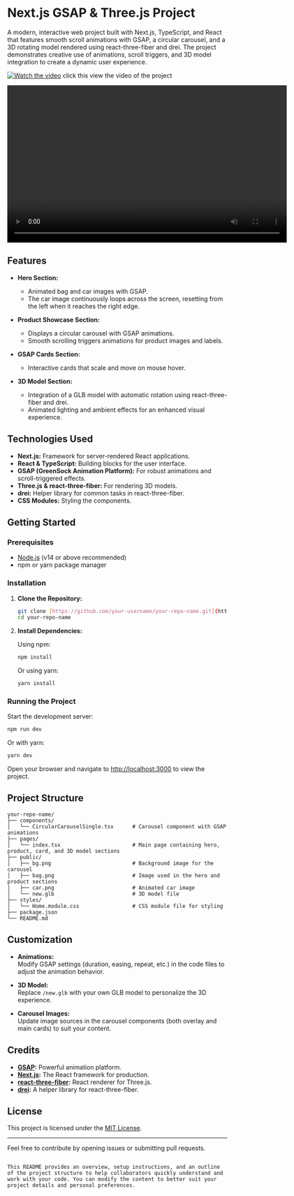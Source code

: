 

# Next.js GSAP & Three.js Project

A modern, interactive web project built with Next.js, TypeScript, and React that features smooth scroll animations with GSAP, a circular carousel, and a 3D rotating model rendered using react-three-fiber and drei. The project demonstrates creative use of animations, scroll triggers, and 3D model integration to create a dynamic user experience.


[![Watch the video](https://drive.google.com/thumbnail?id=1AgIwmkCO-WwceP9_EgI1wxoYIKH--0W-)](https://drive.google.com/file/d/1AgIwmkCO-WwceP9_EgI1wxoYIKH--0W-/view?usp=drive_link)
click this view the video of the project

<video width="640" height="360" controls>
  <source src="https://drive.google.com/uc?export=download&id=1AgIwmkCO-WwceP9_EgI1wxoYIKH--0W-" type="video/mp4">
  Your browser does not support the video tag.
</video>


## Features

- **Hero Section:**  
  - Animated bag and car images with GSAP.
  - The car image continuously loops across the screen, resetting from the left when it reaches the right edge.
  
- **Product Showcase Section:**  
  - Displays a circular carousel with GSAP animations.
  - Smooth scrolling triggers animations for product images and labels.
  
- **GSAP Cards Section:**  
  - Interactive cards that scale and move on mouse hover.
  
- **3D Model Section:**  
  - Integration of a GLB model with automatic rotation using react-three-fiber and drei.
  - Animated lighting and ambient effects for an enhanced visual experience.

## Technologies Used

- **Next.js:** Framework for server-rendered React applications.
- **React & TypeScript:** Building blocks for the user interface.
- **GSAP (GreenSock Animation Platform):** For robust animations and scroll-triggered effects.
- **Three.js & react-three-fiber:** For rendering 3D models.
- **drei:** Helper library for common tasks in react-three-fiber.
- **CSS Modules:** Styling the components.

## Getting Started

### Prerequisites

- [Node.js](https://nodejs.org/) (v14 or above recommended)
- npm or yarn package manager

### Installation

1. **Clone the Repository:**

   ```bash
   git clone [https://github.com/your-username/your-repo-name.git](https://github.com/vyshnave1997/gsap-machine.git)
   cd your-repo-name
   ```

2. **Install Dependencies:**

   Using npm:

   ```bash
   npm install
   ```

   Or using yarn:

   ```bash
   yarn install
   ```

### Running the Project

Start the development server:

```bash
npm run dev
```

Or with yarn:

```bash
yarn dev
```

Open your browser and navigate to [http://localhost:3000](http://localhost:3000) to view the project.

## Project Structure

```plaintext
your-repo-name/
├── components/
│   └── CircularCarouselSingle.tsx      # Carousel component with GSAP animations
├── pages/
│   └── index.tsx                       # Main page containing hero, product, card, and 3D model sections
├── public/
│   ├── bg.png                          # Background image for the carousel
│   ├── bag.png                         # Image used in the hero and product sections
│   ├── car.png                         # Animated car image
│   └── new.glb                         # 3D model file
├── styles/
│   └── Home.module.css                 # CSS module file for styling
├── package.json
└── README.md
```

## Customization

- **Animations:**  
  Modify GSAP settings (duration, easing, repeat, etc.) in the code files to adjust the animation behavior.
  
- **3D Model:**  
  Replace `/new.glb` with your own GLB model to personalize the 3D experience.

- **Carousel Images:**  
  Update image sources in the carousel components (both overlay and main cards) to suit your content.

## Credits

- **[GSAP](https://greensock.com/gsap/):** Powerful animation platform.
- **[Next.js](https://nextjs.org/):** The React framework for production.
- **[react-three-fiber](https://github.com/pmndrs/react-three-fiber):** React renderer for Three.js.
- **[drei](https://github.com/pmndrs/drei):** A helper library for react-three-fiber.

## License

This project is licensed under the [MIT License](LICENSE).

---

Feel free to contribute by opening issues or submitting pull requests.
```

This README provides an overview, setup instructions, and an outline of the project structure to help collaborators quickly understand and work with your code. You can modify the content to better suit your project details and personal preferences.
